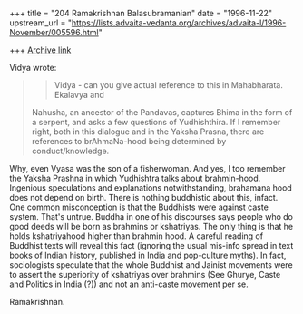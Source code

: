 +++
title = "204 Ramakrishnan Balasubramanian"
date = "1996-11-22"
upstream_url = "https://lists.advaita-vedanta.org/archives/advaita-l/1996-November/005596.html"

+++
[Archive link](https://lists.advaita-vedanta.org/archives/advaita-l/1996-November/005596.html)

Vidya wrote:

> > Vidya - can you give actual reference to this in Mahabharata.  Ekalavya and
>
> Nahusha, an ancestor of the Pandavas, captures Bhima in the form of a
> serpent, and asks a few questions of Yudhishthira. If I remember right,
> both in this dialogue and in the Yaksha Prasna, there are references to
> brAhmaNa-hood being determined by conduct/knowledge.

Why, even Vyasa was the son of a fisherwoman. And yes, I too remember the
Yaksha Prashna in which Yudhishtra talks about brahmin-hood. Ingenious
speculations and explanations notwithstanding, brahamana hood does not depend
on birth. There is nothing buddhistic about this, infact. One common
misconception is that the Buddhists were against caste system. That's untrue.
Buddha in one of his discourses says people who do good deeds will be born as
brahmins or kshatriyas. The only thing is that he holds kshatriyahood higher
than brahmin hood. A careful reading of Buddhist texts will reveal this fact
(ignoring the usual mis-info spread in text books of Indian history, published
in India and pop-culture myths). In fact, sociologists speculate that the whole
Buddhist and Jainist movements were to assert the superiority of kshatriyas
over brahmins (See Ghurye, Caste and Politics in India (?)) and not an
anti-caste movement per se.

Ramakrishnan.

